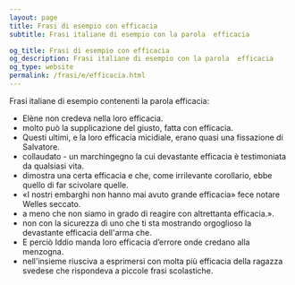 ```yaml
---
layout: page
title: Frasi di esempio con efficacia 
subtitle: Frasi italiane di esempio con la parola  efficacia

og_title: Frasi di esempio con efficacia 
og_description: Frasi italiane di esempio con la parola  efficacia
og_type: website
permalink: /frasi/e/efficacia.html
---
```


Frasi italiane di esempio contenenti la parola efficacia:


- Elène non credeva nella loro efficacia.
- molto può la supplicazione del giusto, fatta con efficacia.
- Questi ultimi, e la loro efficacia micidiale, erano quasi una fissazione di Salvatore.
- collaudato - un marchingegno la cui devastante efficacia è testimoniata da qualsiasi vita.
- dimostra una certa efficacia e che, come irrilevante corollario, ebbe quello di far scivolare quelle.
- «I nostri embarghi non hanno mai avuto grande efficacia» fece notare Welles seccato.
- a meno che non siamo in grado di reagire con altrettanta efficacia.».
- non con la sicurezza di uno che ti sta mostrando orgoglioso la devastante efficacia dell'arma che.
- E perciò Iddio manda loro efficacia d’errore onde credano alla menzogna.
- nell'insieme riusciva a esprimersi con molta più efficacia della ragazza svedese che rispondeva a piccole frasi scolastiche.
